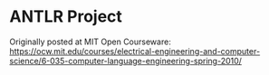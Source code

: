 # ANTLR Project

Originally posted at MIT Open Courseware: https://ocw.mit.edu/courses/electrical-engineering-and-computer-science/6-035-computer-language-engineering-spring-2010/

